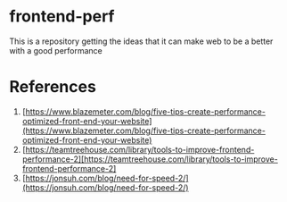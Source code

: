# frontend-perf
This is a repository getting the ideas that it can make web to be a better with a good performance

# References
1. [https://www.blazemeter.com/blog/five-tips-create-performance-optimized-front-end-your-website](https://www.blazemeter.com/blog/five-tips-create-performance-optimized-front-end-your-website)
2. [https://teamtreehouse.com/library/tools-to-improve-frontend-performance-2][https://teamtreehouse.com/library/tools-to-improve-frontend-performance-2]
3. [https://jonsuh.com/blog/need-for-speed-2/](https://jonsuh.com/blog/need-for-speed-2/)
